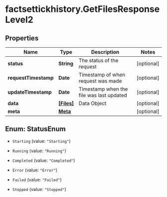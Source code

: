 # factsettickhistory.GetFilesResponseLevel2

## Properties

Name | Type | Description | Notes
------------ | ------------- | ------------- | -------------
**status** | **String** | The status of the request | [optional] 
**requestTimestamp** | **Date** | Timestamp of when request was made | [optional] 
**updateTimestamp** | **Date** | Timestamp when the file was last updated | [optional] 
**data** | [**[Files]**](Files.md) | Data Object | [optional] 
**meta** | [**Meta**](Meta.md) |  | [optional] 



## Enum: StatusEnum


* `Starting` (value: `"Starting"`)

* `Running` (value: `"Running"`)

* `Completed` (value: `"Completed"`)

* `Error` (value: `"Error"`)

* `Failed` (value: `"Failed"`)

* `Stopped` (value: `"Stopped"`)




